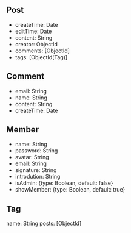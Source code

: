 ## Post
* createTime: Date
* editTime: Date
* content: String
* creator: ObjectId
* comments: [ObjectId]
* tags: [ObjectId(Tag)]


## Comment
* email: String
* name: String
* content: String
* createTime: Date


## Member
* name: String
* password: String
* avatar: String
* email: String
* signature: String
* introdution: String
* isAdmin: {type: Boolean, default: false}
* showMember: {type: Boolean, default: true}


## Tag
name: String
posts: [ObjectId]
